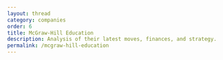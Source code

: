 ```yaml
---
layout: thread
category: companies
order: 6
title: McGraw-Hill Education
description: Analysis of their latest moves, finances, and strategy.
permalink: /mcgraw-hill-education
---
```

